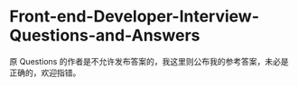 # Front-end-Developer-Interview-Questions-and-Answers

原 Questions 的作者是不允许发布答案的，我这里则公布我的参考答案，未必是正确的，欢迎指错。

